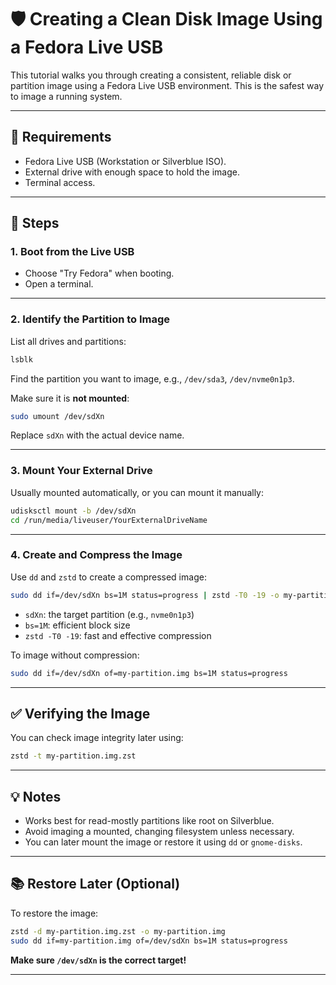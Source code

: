 # 🛡️ Creating a Clean Disk Image Using a Fedora Live USB

This tutorial walks you through creating a consistent, reliable disk or partition image using a Fedora Live USB environment. This is the safest way to image a running system.

---

## 🧰 Requirements

- Fedora Live USB (Workstation or Silverblue ISO).
- External drive with enough space to hold the image.
- Terminal access.

---

## 🧭 Steps

### 1. Boot from the Live USB

- Choose "Try Fedora" when booting.
- Open a terminal.

---

### 2. Identify the Partition to Image

List all drives and partitions:

```bash
lsblk
```

Find the partition you want to image, e.g., `/dev/sda3`, `/dev/nvme0n1p3`.

Make sure it is **not mounted**:

```bash
sudo umount /dev/sdXn
```

Replace `sdXn` with the actual device name.

---

### 3. Mount Your External Drive

Usually mounted automatically, or you can mount it manually:

```bash
udisksctl mount -b /dev/sdXn
cd /run/media/liveuser/YourExternalDriveName
```

---

### 4. Create and Compress the Image

Use `dd` and `zstd` to create a compressed image:

```bash
sudo dd if=/dev/sdXn bs=1M status=progress | zstd -T0 -19 -o my-partition.img.zst
```

- `sdXn`: the target partition (e.g., `nvme0n1p3`)
- `bs=1M`: efficient block size
- `zstd -T0 -19`: fast and effective compression

To image without compression:

```bash
sudo dd if=/dev/sdXn of=my-partition.img bs=1M status=progress
```

---

## ✅ Verifying the Image

You can check image integrity later using:

```bash
zstd -t my-partition.img.zst
```

---

## 💡 Notes

- Works best for read-mostly partitions like root on Silverblue.
- Avoid imaging a mounted, changing filesystem unless necessary.
- You can later mount the image or restore it using `dd` or `gnome-disks`.

---

## 📚 Restore Later (Optional)

To restore the image:

```bash
zstd -d my-partition.img.zst -o my-partition.img
sudo dd if=my-partition.img of=/dev/sdXn bs=1M status=progress
```

**Make sure `/dev/sdXn` is the correct target!**

---

